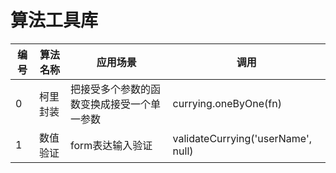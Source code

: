 # 算法工具库

编号|算法名称    |应用场景   |调用
----|-----------|----------|---------
0   |柯里封装   |把接受多个参数的函数变换成接受一个单一参数|currying.oneByOne(fn)
1   |数值验证   |form表达输入验证|validateCurrying('userName', null)

